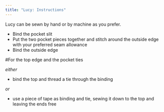 ```yaml
---
title: "Lucy: Instructions"
---
```


Lucy can be sewn by hand or by machine as you prefer.

- Bind the pocket slit
- Put the two pocket pieces together and stitch around the outside edge with your preferred seam allowance
- Bind the outside edge

#For the top edge and the pocket ties

_either_

- bind the top and thread a tie through the binding

_or_

 - use a piece of tape as binding and tie, sewing it down to the top and leaving the ends free
